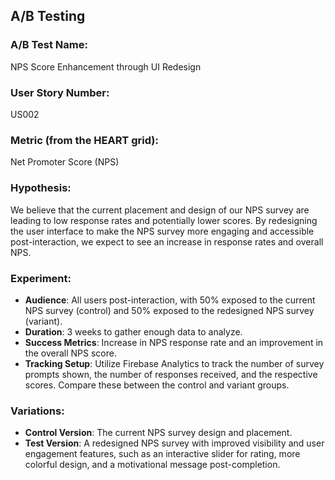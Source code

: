 ## A/B Testing

### A/B Test Name:
NPS Score Enhancement through UI Redesign

### User Story Number:
US002

### Metric (from the HEART grid):
Net Promoter Score (NPS)

### Hypothesis:
We believe that the current placement and design of our NPS survey are leading to low response rates and potentially lower scores. By redesigning the user interface to make the NPS survey more engaging and accessible post-interaction, we expect to see an increase in response rates and overall NPS.

### Experiment:
- **Audience**: All users post-interaction, with 50% exposed to the current NPS survey (control) and 50% exposed to the redesigned NPS survey (variant).
- **Duration**: 3 weeks to gather enough data to analyze.
- **Success Metrics**: Increase in NPS response rate and an improvement in the overall NPS score.
- **Tracking Setup**: Utilize Firebase Analytics to track the number of survey prompts shown, the number of responses received, and the respective scores. Compare these between the control and variant groups.

### Variations:
- **Control Version**: The current NPS survey design and placement.
- **Test Version**: A redesigned NPS survey with improved visibility and user engagement features, such as an interactive slider for rating, more colorful design, and a motivational message post-completion.
